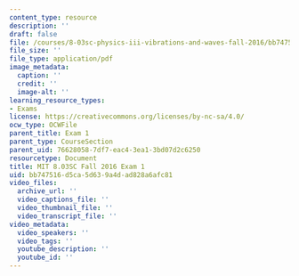 ```yaml
---
content_type: resource
description: ''
draft: false
file: /courses/8-03sc-physics-iii-vibrations-and-waves-fall-2016/bb747516d5ca5d639a4dad828a6afc81_MIT8_03SCF16_Exam1.pdf
file_size: ''
file_type: application/pdf
image_metadata:
  caption: ''
  credit: ''
  image-alt: ''
learning_resource_types:
- Exams
license: https://creativecommons.org/licenses/by-nc-sa/4.0/
ocw_type: OCWFile
parent_title: Exam 1
parent_type: CourseSection
parent_uid: 76628058-7df7-eac4-3ea1-3bd07d2c6250
resourcetype: Document
title: MIT 8.03SC Fall 2016 Exam 1
uid: bb747516-d5ca-5d63-9a4d-ad828a6afc81
video_files:
  archive_url: ''
  video_captions_file: ''
  video_thumbnail_file: ''
  video_transcript_file: ''
video_metadata:
  video_speakers: ''
  video_tags: ''
  youtube_description: ''
  youtube_id: ''
---
```

